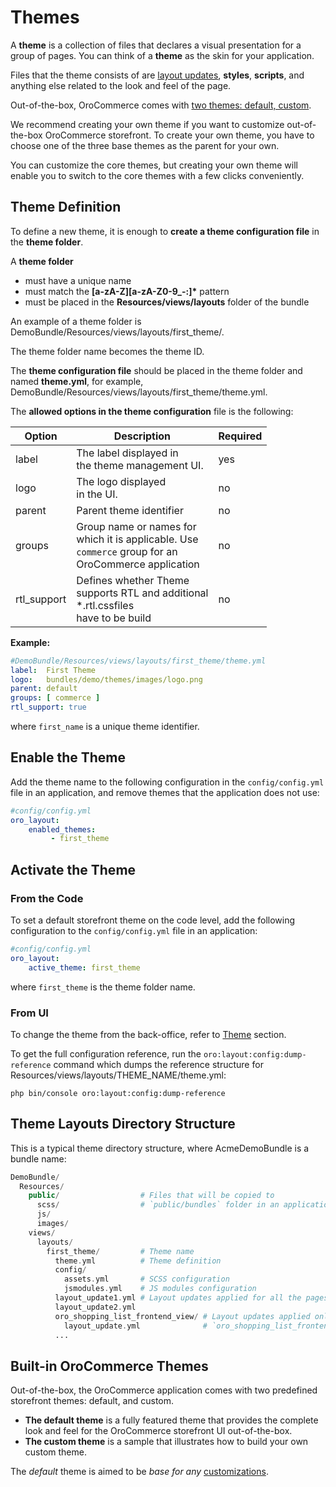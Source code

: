 <a id="dev-doc-frontend-layouts-theming"></a>

# Themes

A **theme** is a collection of files that declares a visual
presentation for a group of pages. You can think of a **theme** as the skin for your application.

Files that the theme consists of are [layout updates](layouts/index.md#dev-doc-frontend-layouts-layout-updates),
**styles**, **scripts**, and anything else related to the look and feel of the page.

Out-of-the-box, OroCommerce comes with [two themes: default, custom](#dev-doc-frontend-layouts-theming).

We recommend creating your own theme if you want to customize out-of-the-box OroCommerce storefront. To create your own theme, you have to choose one of the three base themes as the parent for your own.

You can customize the core themes, but creating your own theme will enable you to switch to the core themes with a few clicks conveniently.

<a id="dev-doc-frontend-layouts-theming-definition"></a>

## Theme Definition

To define a new theme, it is enough to **create a theme configuration file** in the **theme folder**.

A **theme folder**

* must have a unique name
* must match the **[a-zA-Z][a-zA-Z0-9_-:]\*** pattern
* must be placed in the **Resources/views/layouts** folder of the bundle

An example of a theme folder is DemoBundle/Resources/views/layouts/first_theme/.

The theme folder name becomes the theme ID.

The **theme configuration file** should be placed in the theme folder and named **theme.yml**, for example,
DemoBundle/Resources/views/layouts/first_theme/theme.yml.

The **allowed options in the theme configuration** file is the following:

| Option      | Description                                                                                                     | Required   |
|-------------|-----------------------------------------------------------------------------------------------------------------|------------|
| label       | The label displayed in<br/>the theme management UI.                                                             | yes        |
| logo        | The logo displayed<br/>in the UI.                                                                               | no         |
| parent      | Parent theme identifier                                                                                         | no         |
| groups      | Group name or names for<br/>which it is applicable. Use<br/>`commerce` group for an<br/>OroCommerce application | no         |
| rtl_support | Defines whether Theme<br/>supports RTL and additional<br/>\*.rtl.cssfiles<br/>have to be build                  | no         |

**Example:**

```yaml
#DemoBundle/Resources/views/layouts/first_theme/theme.yml
label:  First Theme
logo:   bundles/demo/themes/images/logo.png
parent: default
groups: [ commerce ]
rtl_support: true
```

where `first_name` is a unique theme identifier.

## Enable the Theme

Add the theme name to the following configuration in the `config/config.yml` file in an application, and remove themes that the application does not use:

```yaml
#config/config.yml
oro_layout:
    enabled_themes:
         - first_theme
```

## Activate the Theme

### From the Code

To set a default storefront theme on the code level, add the following
configuration to the `config/config.yml` file in an application:

```yaml
#config/config.yml
oro_layout:
    active_theme: first_theme
```

where `first_theme` is the theme folder name.

### From UI

To change the theme from the back-office, refer to [Theme](../../user/back-office/system/configuration/commerce/design/theme-global.md#configuration-commerce-design-theme) section.

To get the full configuration reference, run the `oro:layout:config:dump-reference` command which dumps the reference structure for Resources/views/layouts/THEME_NAME/theme.yml:

```none
php bin/console oro:layout:config:dump-reference
```

<a id="dev-doc-frontend-layouts-theming-dir-stucture"></a>

## Theme Layouts Directory Structure

This is a typical theme directory structure, where AcmeDemoBundle is a bundle name:

```php
DemoBundle/
  Resources/
    public/                  # Files that will be copied to
      scss/                  # `public/bundles` folder in an application
      js/
      images/
    views/
      layouts/
        first_theme/         # Theme name
          theme.yml          # Theme definition
          config/
            assets.yml       # SCSS configuration
            jsmodules.yml    # JS modules configuration
          layout_update1.yml # Layout updates applied for all the pages
          layout_update2.yml
          oro_shopping_list_frontend_view/ # Layout updates applied only for
            layout_update.yml              # `oro_shopping_list_frontend_view` route
          ...
```

<a id="dev-doc-frontend-layouts-theming-orocommerce-themes"></a>

## Built-in OroCommerce Themes

Out-of-the-box, the OroCommerce application comes with two predefined storefront themes: default, and custom.

* **The default theme** is a fully featured theme that provides the complete look and feel for the OroCommerce storefront UI out-of-the-box.
* **The custom theme** is a sample that illustrates how to build your own custom theme.

The *default* theme is aimed to be *base for any* [customizations](how-to/index.md#storefront-customization-guide).
